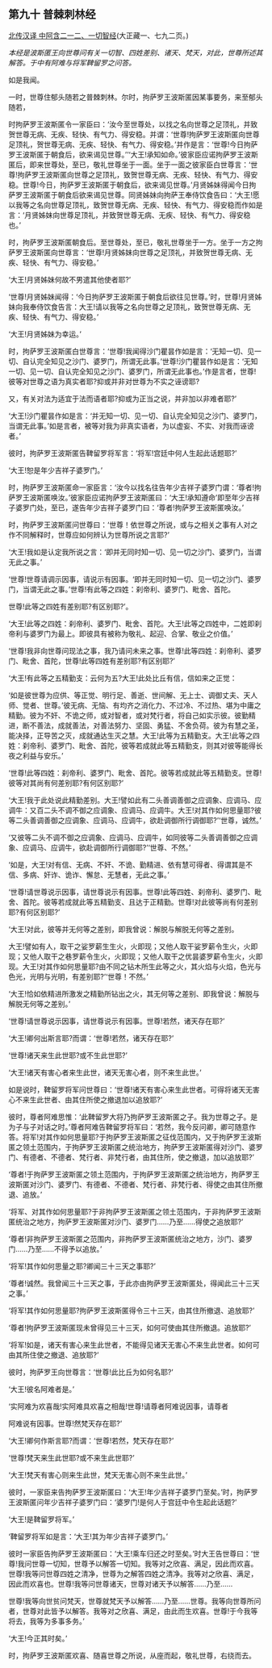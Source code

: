 ## 第九十 普棘刺林经

[北传汉译 中阿含二一二、一切智经](https://github.com/gwsice/buddhism/blob/master/%E6%97%A9%E6%9C%9F/%E4%B8%AD%E9%98%BF%E5%90%AB%E7%BB%8F/59.md)(大正藏一、七九二页。)

*本经是波斯匿王向世尊问有关一切智、四姓差别、诸天、梵天，对此，世尊所述其解答。于中有阿难与将军鞞留罗之问答。*

如是我闻。

一时，世尊住郁头随若之普棘刺林。尔时，拘萨罗王波斯匿因某事要务，来至郁头随若，

时拘萨罗王波斯匿令一家臣曰：‘汝今至世尊处，以找之名向世尊之足顶礼，并致贺世尊无病、无疾、轻快、有气力、得安稳。并谓：‘世尊!拘萨罗王波斯匿向世尊足顶礼，贺世尊无病、无疾、轻快、有气力、得安稳。’并作是言：‘世尊!今日拘萨罗王波斯匿于朝食后，欲来谒见世尊。’’‘大王!承知如命。’彼家臣应诺拘萨罗王波斯匿后，即来世尊处，至已，敬礼世尊坐于一面。坐于一面之彼家臣白世尊言：‘世尊!拘萨罗王波斯匿向世尊之足顶礼，致贺世尊无病、无疾、轻快、有气力、得安稳。世尊!今日，拘萨罗王波斯匿于朝食后，欲来谒见世尊。’月贤姊妹得闻今日拘萨罗王波斯匿于朝食后欲来谒见世尊。同贤姊妹向拘萨王奉侍饮食告曰：‘大王!愿以我等之名向世尊足顶礼，致贺世尊无病、无疾、轻快、有气力、得安稳而作如是言：‘月贤姊妹向世尊足顶礼，并致贺世尊无病、无疾、轻快、有气力、得安稳也。’

时，拘萨罗王波斯匿朝食后。至世尊处，至已，敬礼世尊坐于一方。坐于一方之拘萨罗王波斯匿向世尊言：‘世尊!月贤姊妹向世尊之足顶礼，并致贺世尊无病、无疾、轻快、有气力、得安稳。’

‘大王!月贤姊妹何故不男遣其他使者耶?’

‘世尊!月贤姊妹闻得：‘今日拘萨罗王波斯匿于朝食后欲往见世尊。’时，世尊!月贤姊妹向我奉侍饮食告言：大王!请以我等之名向世尊之足顶礼，致贺世尊无病、无疾、轻快、有气力、得安稳。’

‘大王!月贤姊妹为幸运。’

时，拘萨罗王波斯匿白世尊言：‘世尊!我闻得沙门瞿昙作如是言：‘无知一切、见一切、自认完全知见之沙门、婆罗门，所谓无此事。’世尊!沙门瞿昙作如是言：‘无知一切、见一切、自认完全知见之沙门、婆罗门，所谓无此事也。’作是言者，世尊!彼等对世尊之语为真实者耶?抑或并非对世尊为不实之诬谤耶?

又，有关对法为适宜于法而语者耶?抑或为正当之说，并非加以非难者耶?’

‘大王!沙门瞿昙作如是言：‘并无知一切、见一切、自认完全知见之沙门、婆罗门，当谓无此事。’如是言者，被等对我为非真实语者，为以虚妄、不实、对我而诬谤者。’

彼时，拘萨罗王波斯匿告鞞留罗将军言：‘将军!宫廷中何人生起此话题耶?’

‘大王!恕是年少吉祥子婆罗门。’

时，拘萨罗王波斯匿命一家臣言：‘汝今以找名往告年少吉祥子婆罗门谓：‘尊者!拘萨罗王波斯匿唤汝。’彼家臣应诺拘萨罗王波斯匿曰：‘大王!承知遵命’即至年少吉祥子婆罗门处，至已，遂告年少吉祥子婆罗门曰：‘尊者!拘萨罗王波斯匿唤汝。’

时，拘萨罗王波斯匿问世尊曰：‘世尊！依世尊之所说，或与之相关之事有人对之作不同解释时，世尊应如何辨认为世尊所说之言耶?’

‘大王!我如是认定我所说之言：‘即并无同时知一切、见一切之沙门、婆罗门，当谓无此之事。’

‘世尊!世尊请调示因事，请说示有因事。‘即并无同时知一切、见一切之沙门、婆罗门，当谓无此之事。’世尊!有此等之四姓：刹帝利、婆罗门、毗舍、首陀。

世尊!此等之四姓有差别耶?有区别耶?’。

‘大王!此等之四姓：刹帝利、婆罗门、毗舍、首陀。大王!此等之四姓中，二姓即刹帝利与婆罗门为最上。即彼具有被称为敬礼、起迎、合掌、敬业之价值。’

‘世尊!我非向世尊问现法之事，我乃请问未来之事。世尊!此等四姓：刹帝利、婆罗门、毗舍、首陀，世尊!此等四姓有差别耶?有区别耶?’

‘大王!有此等之五精勤支：云何为五?大王!此处比丘有信，信如来之正觉：

‘如是彼世尊为应供、等正觉、明行足、善逝、世间解、无上士、调御丈夫、天人师、觉者、世尊。’彼无病、无恼、有均齐之消化力、不过冷、不过热、堪为中庸之精勤。彼为不奸、不诡之师，或对智者，或对梵行者，将自己如实示彼。彼勤精进，断不善法，成就善法，对善法努力、坚固、勇猛、不舍负荷。彼为有慧之圣，能决择，正导苦之灭，成就通达生灭之慧。大王!此等为五精勤支。大王!此等之四姓：刹帝利、婆罗门、毗舍、首陀，彼等若成就此等五精勤支，则其对彼等能得长夜之利益与安乐。’

‘世尊!此等四姓：刹帝利、婆罗门、毗舍、首陀。彼等若成就此等五精勤支。世尊!彼等对其尚有何差别耶?有何区别耶?’

‘大王!我于此处说此精勤差别。大王!譬如此有二头善调善御之应调象、应调马、应调牛：又百二头不调不御之应调象、应调马、应调牛。大王!对其作如何思量耶?彼等二头善调善御之应调象、应调马、应调牛，欲赴调御所行调御耶?’‘世尊，诚然。’

‘又彼等二头不调不御之应调象、应调马、应调牛，如同彼等二头善调善御之应调象、应调马、应调牛，欲赴调御所行调御耶?’‘世尊、不然。’

‘如是，大王!对有信、无病、不奸、不诡、勤精进、依有慧可得者、得谓其是不信、多病、奸诈、诡诈、懈怠、无慧者，无此之事。’

‘世尊!请世尊说示因事，请世尊说示有因事。世尊!此等四姓、刹帝利、婆罗门、毗舍、首陀。彼等若成就此等五精勤支、且达于正精勤。世尊!对此彼等尚有何差别耶?有何区别耶?’

‘大王!对此，彼等并无何等之差别，即我曾说：解脱与解脱无何等之差别。

大王!譬如有人，取干之娑罗薪生生火，火即现；又他人取干娑罗薪令生火，火即现；又他人取干之巷罗薪令生火，火即现；又他人取干之优昙婆罗薪令生火，火即现。大王!对其作如何思量耶?由不同之钻木所生此等之火，其火焰与火焰，色光与色光，光明与光明，有差别耶?’‘世尊！不然。’

‘大王!恰如依精进所激发之精勤所钻出之火，其无何等之差别、即我曾说：解脱与解脱无何等之差别。’

‘世尊!请世尊说示因事，请世尊说示有因事。世尊!若然，诸天存在耶?’

‘大王!卿何出斯言耶?而谓：‘世尊!若然，诸天存在耶?’

‘世尊!诸天来生此世耶?或不生此世耶?’

‘大王!诸天有害心者来生此世，诸天无害心者，则不来生此世。’

如是说时，鞞留罗将军问世尊曰：‘世尊!诸天有害心来生此世者。可得将诸天无害心不来生此世者、由其住所使之撤退加以追放耶?’

彼时，尊者阿难思惟：‘此鞞留罗大将乃拘萨罗王波斯匿之子。我为世尊之子。是为子与子对话之时。’尊者阿难告鞞留罗将军曰：‘若然，我今反问卿，卿可随意作答。将军!对其作如何思量耶?于拘萨罗王波斯匿之征伐范围内，又于拘萨罗王波斯匿之领土范围内，于拘萨罗王波斯匿之统治地方，拘萨罗王波斯匿得对沙门、婆罗门、有德者、不德者、梵行者、非梵行者，由其住所，使之撤退，加以追放耶?’

‘尊者!于拘萨罗王波斯匿之领土范围内，于拘萨罗王波斯匿之统治地方，拘萨罗王波斯匿对沙门、婆罗门、有德者、不德者、梵行者、非梵行者、得使之由其住所撤退、追放。’

‘将军、对其作如何思量耶?于非拘萨罗王波斯匿之领土范围内，于非拘萨罗王波斯匿统治之地方，拘萨罗王波斯匿对沙门、婆罗门……乃至……得使之追放耶?’

‘尊者!非拘萨罗王波斯匿之范围内，非拘萨罗王波斯匿统治之地方，沙门、婆罗门……乃至……不得予以追放。’

‘将军!其作如何思量之耶?卿闻三十三天之事耶?’

‘尊者!诚然。我曾闻三十三天之事，于此亦由拘萨罗王波斯匿处，得闻此三十三天之事。’

‘将军!其作如何思量耶?拘萨罗王波斯匿得令三十三天，由其住所撤退、追放耶?’

‘尊者!拘萨罗王波斯匿现未曾得见三十三天，如何可使由其住所撤退。追放耶?’

‘将军!如是，诸天有害心来生此世者，不能得见诸天无害心不来生此世者。如何可由其所住使之撤退、追放耶?’

彼时，拘萨罗王向世尊言：‘世尊!此比丘为如何名耶?’

‘大王!彼名阿难者是。’

‘实阿难为欢喜哉!实阿难具欢喜之相哉!世尊!请尊者阿难说因事，请尊者

阿难说有因事。世尊!然梵天存在耶?’

‘大王!卿何作斯言耶?而谓：‘世尊!若然，梵天存在耶?’

‘世尊!梵天来生此世耶?或不来生此世耶?’

‘大王!梵天有害心则来生此世，梵天无害心则不来生此世。’

彼时，一家臣来告拘萨罗王波斯匿曰：‘大王!年少吉祥子婆罗门至矣。’时，拘萨罗王波斯匿问年少吉祥子婆罗门曰：‘婆罗门!是何人于宫廷中令生起此话题?’

‘大王!是鞞留罗将军。’

‘鞞留罗将军如是言：‘大王!其为年少吉祥子婆罗门。’

彼时一家臣告拘萨罗王波斯匿曰：‘大王!乘车归还之时至矣。’时大王告世尊曰：‘世尊!我问世尊一切知，世尊予以解答一切知。我等对之欣喜、满足，因此而欢喜。世尊!我等问世尊四姓之清净，世尊为之解答四姓之清净。我等对之欣喜、满足，因此而欢喜也。世尊!我等问世尊诸天，世尊对诸天予以解答……乃至……

世尊!我等向世贫问梵天，世尊就梵天予以解答……乃至……世尊。我等向世尊所问者，世尊对此皆予以解答。我等对之欣喜、满足，由此而生欢喜。世尊!于今我等将去，我等为多事多务。’

‘大王!今正其时矣。’

时，拘萨罗王波斯匿欢喜、随喜世尊之所说，从座而起，敬礼世尊，右绕而去。
